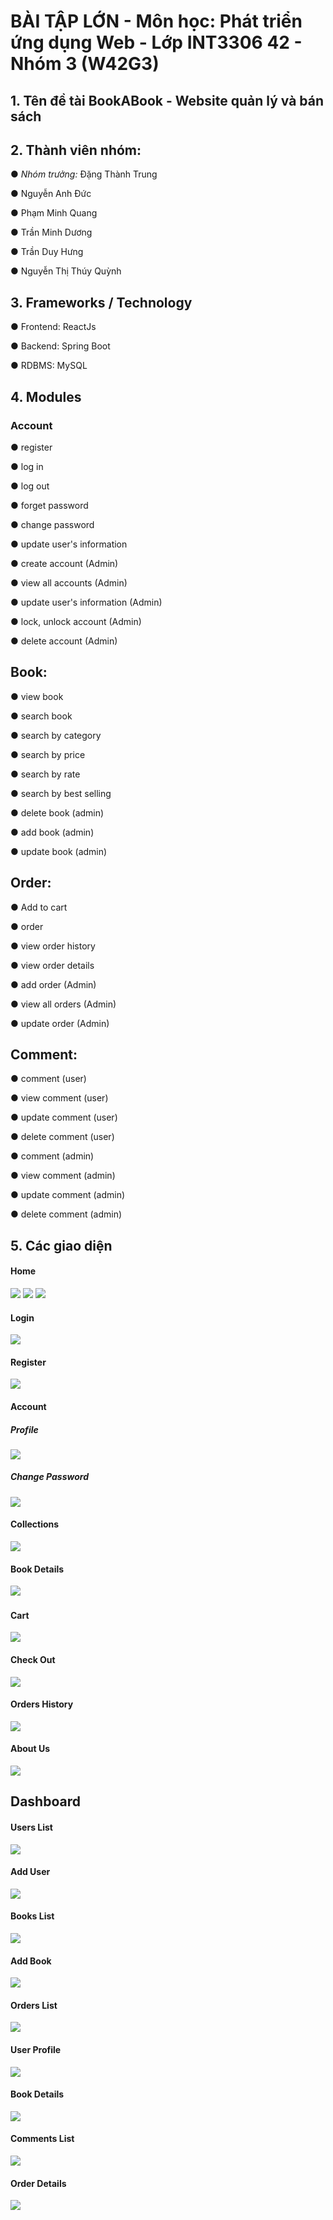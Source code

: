 # BÀI TẬP LỚN - Môn học: Phát triển ứng dụng Web - Lớp INT3306 42 - Nhóm 3 (W42G3)

## 1. Tên đề tài BookABook - Website quản lý và bán sách


## 2. Thành viên nhóm:

● *Nhóm trưởng:* Đặng Thành Trung

● Nguyễn Anh Đức

● Phạm Minh Quang

● Trần Minh Dương

● Trần Duy Hưng

● Nguyễn Thị Thúy Quỳnh


## 3. Frameworks / Technology

● Frontend: ReactJs

● Backend: Spring Boot

● RDBMS: MySQL


## 4. Modules


### **Account**

● register

● log in

● log out

● forget password

● change password

● update user's information

● create account (Admin)

● view all accounts (Admin)

● update user's information (Admin)

● lock, unlock account (Admin)

● delete account (Admin)

## **Book:**

● view book

● search book

● search by category

● search by price

● search by rate

● search by best selling

● delete book (admin)

● add book (admin)

● update book (admin)

## **Order:**

● Add to cart

● order

● view order history

● view order details

● add order (Admin)

● view all orders (Admin)

● update order (Admin)

## **Comment:**

● comment (user)

● view comment (user)

● update comment (user)

● delete comment (user)

● comment (admin)

● view comment (admin)

● update comment (admin)

● delete comment (admin)

## 5. Các giao diện

#### Home
<img src="https://live.staticflickr.com/65535/52560352941_f9ac082971_n.jpg">
<img src="https://live.staticflickr.com/65535/52560897838_9916438444_n.jpg">
<img src="https://live.staticflickr.com/65535/52560647659_6b357aa2e0_n.jpg">

#### Login
<img src="https://live.staticflickr.com/65535/52560861533_4d74fe6ac0.jpg">

#### Register
<img src="https://live.staticflickr.com/65535/52560861553_e672bf3dcb_c.jpg">

#### Account

##### Profile
<img src="https://live.staticflickr.com/65535/52560789475_e0b0a6f767_w.jpg">

##### Change Password
<img src="https://live.staticflickr.com/65535/52559864152_effc60cec5.jpg">

#### Collections
<img src="https://live.staticflickr.com/65535/52560315951_c0b1d71985_w.jpg">

#### Book Details
<img src="https://live.staticflickr.com/65535/52560611634_8143fcbd9e_w.jpg">
<img src="">

#### Cart
<img src="https://live.staticflickr.com/65535/52559864297_38fac96346_z.jpg">

#### Check Out
<img src="https://live.staticflickr.com/65535/52560316036_75fa19debd.jpg">

#### Orders History
<img src="https://live.staticflickr.com/65535/52560755784_17341e70aa_n.jpg">

#### About Us
<img src="https://live.staticflickr.com/65535/52560457691_903338d138_n.jpg">

## Dashboard

#### Users List
<img src="https://live.staticflickr.com/65535/52560789660_70e96d6111_z.jpg">

#### Add User
<img src="https://live.staticflickr.com/65535/52560861733_d2e0f2d6c2_z.jpg">

#### Books List
<img src="https://live.staticflickr.com/65535/52559864342_a5dd3396eb_z.jpg">

#### Add Book
<img src="https://live.staticflickr.com/65535/52559864352_356420f4d3_z.jpg">

#### Orders List
<img src="https://live.staticflickr.com/65535/52559864367_b21c5da683_z.jpg">

#### User Profile
<img src="https://live.staticflickr.com/65535/52559864392_217799793e.jpg">

#### Book Details
<img src="https://live.staticflickr.com/65535/52560789770_ce79f80d27_z.jpg">

#### Comments List
<img src="https://live.staticflickr.com/65535/52560861773_ae14733f81_z.jpg">

#### Order Details
<img src="https://live.staticflickr.com/65535/52560861788_88ac153090_w.jpg">
